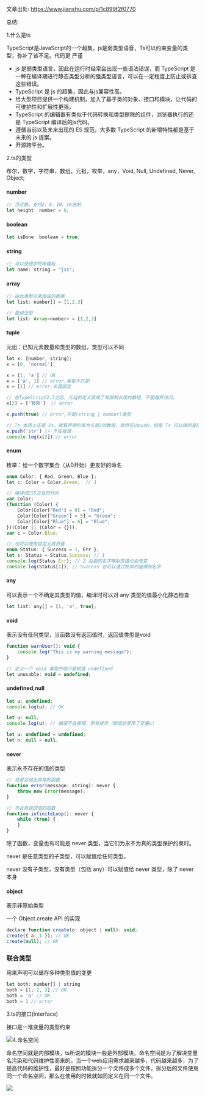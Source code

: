 文章出处: https://www.jianshu.com/p/1c899f2f0770 

总结:

1.什么是ts

 TypeScript是JavaScript的一个超集，js是弱类型语音，Ts可以约束变量的类型，弥补了该不足。代码更 严谨 

- js 是弱类型语言，因此在运行时经常会出现一些语法错误，而 TypeScript 是一种在编译期进行静态类型分析的强类型语言，可以在一定程度上防止或排查这些错误。
- TypeScript 是 js 的超集，因此与js兼容性高。
- 给大型项目提供一个构建机制，加入了基于类的对象、接口和模块，让代码的可维护性和扩展性更强。
- TypeScript 的编辑器有类似于代码转换和类型擦除的组件，浏览器执行的还是 TypeScript 编译后的js代码。
- 遵循当前以及未来出现的 ES 规范，大多数 TypeScript 的新增特性都是基于未来的 js 提案。
- 开源跨平台。

2.ts的类型

 布尔，数字，字符串，数组，元祖，枚举，any，Void, Null, Undefined, Never, Object; 

#### number

```js
// 浮点数，支持2、8、10、16进制
let height: number = 6;
```

#### boolean

```js
let isDone: boolean = true;
```

#### string

```js
// 可以使用字符串模板
let name: string = "jss";
```

#### array

```js
// 由此类型元素组成的数据
let list: number[] = [1,2,3]

// 数组泛型
let list: Array<number> = [1,2,3]
```

#### tuple

元组：已知元素数量和类型的数组，类型可以不同

```js
let x: [number, string];
x = [0, 'normal'];

x = [1, 'a'] // OK
x = ['a', 1] // error,类型不匹配
x = [1] // error,长度固定

// 在TypeScript2.7之后，元组的定义变成了有限制长度的数组，不能越界访问。
x[2] = ['官网']  // error

x.push(true) // error,不是(string | number)类型

// Ts 本质上还是 Js，就算声明约束为长度2的数组，依然可以push，但是 Ts 可以做的是限制继续在约束范围外进行其他操作
x.push('str') // 不会报错
console.log(x[2]) // error
```

#### enum

枚举：给一个数字集合（从0开始）更友好的命名

```js
enum Color: { Red, Green, Blue };
let c: Color = Color.Green;  // 1

// 编译成ES5之后的代码
var Color;
(function (Color) {
    Color[Color["Red"] = 0] = "Red";
    Color[Color["Green"] = 5] = "Green";
    Color[Color["Blue"] = 6] = "Blue";
})(Color || (Color = {}));
var c = Color.Blue;

// 也可以使用自定义成员值
enum Status: { Success = 1, Err };
let s: Status = Status.Success; // 1
console.log(Status.Err); // 2 后面的名字映射的值也会改变
console.log(Status[1]); // Success 也可以通过枚举的值得到名字
```

#### any

可以表示一个不确定其类型的值，编译时可以对 any 类型的值最小化静态检查

```js
let list: any[] = [1, 'a', true];
```

#### void

表示没有任何类型，当函数没有返回值时，返回值类型是void

```js
function warnUser(): void {
    console.log("This is my warning message");
}

// 定义一个 void 类型的值只能赋值 undefined
let unusable: void = undefined;
```

#### undefined,null

```js
let u: undefined;
console.log(u); // OK

let u: null;
console.log(u); // 编译不会报错，但有提示（赋值前使用了变量u）

let u: undefined = undefined;
let n: null = null;
```

#### never

表示永不存在的值的类型

```js
// 总是会抛出异常的函数
function error(message: string): never {
    throw new Error(message);
}

// 不会有返回值的函数
function infiniteLoop(): never {
    while (true) {
    }
}
```

除了函数，变量也有可能是 never 类型，当它们为永不为真的类型保护约束时。

never 是任意类型的子类型，可以赋值给任何类型。

never 没有子类型，没有类型（包括 any）可以赋值给 never 类型，除了 never 本身

#### object

表示非原始类型

一个 Object.create API 的实现

```js
declare function create(o: object | null): void;
create({ a: 1 }); // OK
create(null); // OK
```

### 联合类型

用来声明可以储存多种类型值的变更

```js
let both: number[] | string
both = [1, 2, 3] // OK
both = 'a' // OK
both = 1 // error
```

3.ts的接口(interface)

 接口是一堆变量的类型约束 

![](C:\Users\lenovo\AppData\Roaming\Typora\typora-user-images\image-20200322142036564.png)4.命名空间

命名空间就是内部模块，ts所说的模块一般是外部模块。命名空间是为了解决变量名污染和代码维护性而来的。当一个web应用需求越来越多，代码越来越多，为了提高代码的维护性，最好是按照功能拆分一个文件成多个文件。拆分后的文件使用同一个命名空间，那么在使用的时候就如同定义在同一个文件。

![](C:\Users\lenovo\AppData\Roaming\Typora\typora-user-images\image-20200322142151142.png)